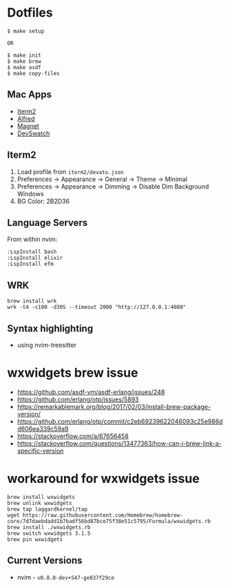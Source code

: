 # Dotfiles

```
$ make setup

OR

$ make init
$ make brew
$ make asdf
$ make copy-files
```

## Mac Apps

- [Iterm2](https://iterm2.com/)
- [Alfred](https://www.alfredapp.com/)
- [Magnet](https://apps.apple.com/ca/app/magnet/id441258766?mt=12)
- [DevSwatch](https://apps.apple.com/ca/app/devswatch/id1477857867?mt=12)

## Iterm2

1. Load profile from `iterm2/devato.json`
2. Preferences -> Appearance -> General -> Theme -> Minimal
3. Preferences -> Appearance -> Dimming -> Disable Dim Background Windows
4. BG Color: 2B2D36

## Language Servers

From within nvim:
```
:LspInstall bash
:LspInstall elixir
:LspInstall efm
```

## WRK

```
brew install wrk
wrk -t4 -c100 -d30S --timeout 2000 "http://127.0.0.1:4000"
```

## Syntax highlighting
- using nvim-treesitter 

# wxwidgets brew issue

- https://github.com/asdf-vm/asdf-erlang/issues/248
- https://github.com/erlang/otp/issues/5893
- https://remarkablemark.org/blog/2017/02/03/install-brew-package-version/
- https://github.com/erlang/otp/commit/c2eb69239622046093c25e986dd606ea339c59a9
- https://stackoverflow.com/a/67656458
- https://stackoverflow.com/questions/13477363/how-can-i-brew-link-a-specific-version

# workaround for wxwidgets issue
```
brew install wxwidgets
brew unlink wxwidgets
brew tap laggardkernel/tap
wget https://raw.githubusercontent.com/Homebrew/homebrew-core/7d7daebdadd1b7badf56bd87bce75f38e51c5795/Formula/wxwidgets.rb
brew install ./wxwidgets.rb
brew switch wxwidgets 3.1.5
brew pin wxwidgets
```

## Current Versions
- nvim - `v0.8.0-dev+547-ge837f29ce`
